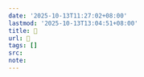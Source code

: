 ```yaml
---
date: '2025-10-13T11:27:02+08:00'
lastmod: '2025-10-13T13:04:51+08:00'
title: 󰕆
url: 󰕆
tags: []
src:
note:
---
```

